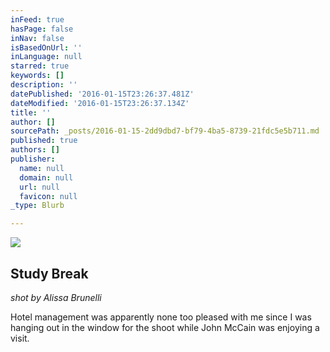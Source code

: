 ```yaml
---
inFeed: true
hasPage: false
inNav: false
isBasedOnUrl: ''
inLanguage: null
starred: true
keywords: []
description: ''
datePublished: '2016-01-15T23:26:37.481Z'
dateModified: '2016-01-15T23:26:37.134Z'
title: ''
author: []
sourcePath: _posts/2016-01-15-2dd9dbd7-bf79-4ba5-8739-21fdc5e5b711.md
published: true
authors: []
publisher:
  name: null
  domain: null
  url: null
  favicon: null
_type: Blurb

---
```

![](https://s3-us-west-2.amazonaws.com/the-grid-img/p/c0feb4317b559e7762b0a3ba7f8fd142cd35a2d7.jpg)

## Study Break

_shot by Alissa Brunelli_

Hotel management was apparently none too pleased with me since I was hanging out in the window for the shoot while John McCain was enjoying a visit.